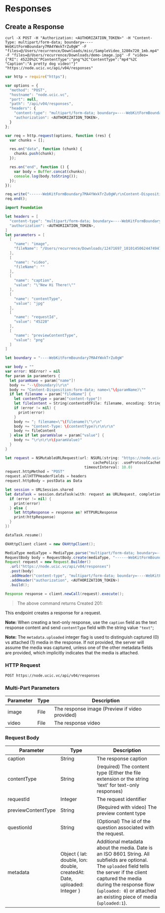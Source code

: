 # Responses 

## Create a Response

```shell
curl -X POST -H "Authorization: <AUTHORIZATION_TOKEN>" -H "Content-Type: multipart/form-data; boundary=----WebKitFormBoundary7MA4YWxkTrZu0gW" -F "files=@/Users/recurrence/Downloads/misc/SampleVideo_1280x720_1mb.mp4" -F "files=@/Users/recurrence/Downloads/demo-image.jpg" -F "video={"RI": 45220%2C"PContentType":"png"%2C"ContentType":"mp4"%2C "Caption":"A pretty dog video!"}" "https://node.ucic.vc/api/v04/responses"
```
```javascript
var http = require("https");

var options = {
  "method": "POST",
  "hostname": "node.ucic.vc",
  "port": null,
  "path": "/api/v04/responses",
  "headers": {
    "content-type": "multipart/form-data; boundary=----WebKitFormBoundary7MA4YWxkTrZu0gW",
    "authorization": <AUTHORIZATION_TOKEN>,
  }
};

var req = http.request(options, function (res) {
  var chunks = [];

  res.on("data", function (chunk) {
    chunks.push(chunk);
  });

  res.on("end", function () {
    var body = Buffer.concat(chunks);
    console.log(body.toString());
  });
});

req.write("------WebKitFormBoundary7MA4YWxkTrZu0gW\r\nContent-Disposition: form-data; name=\"image\"; filename=\"12471697_10101450624474947_1564349885388828867_o.jpg\"\r\nContent-Type: image/jpeg\r\n\r\n\r\n------WebKitFormBoundary7MA4YWxkTrZu0gW\r\nContent-Disposition: form-data; name=\"video\"\r\n\r\n\r\n------WebKitFormBoundary7MA4YWxkTrZu0gW\r\nContent-Disposition: form-data; name=\"caption\"\r\n\r\n\"New Hi There!\"\r\n------WebKitFormBoundary7MA4YWxkTrZu0gW\r\nContent-Disposition: form-data; name=\"contentType\"\r\n\r\njpg\r\n------WebKitFormBoundary7MA4YWxkTrZu0gW\r\nContent-Disposition: form-data; name=\"requestId\"\r\n\r\n45220\r\n------WebKitFormBoundary7MA4YWxkTrZu0gW\r\nContent-Disposition: form-data; name=\"previewContentType\"\r\n\r\npng\r\n------WebKitFormBoundary7MA4YWxkTrZu0gW--");
req.end();
```
```swift
import Foundation

let headers = [
  "content-type": "multipart/form-data; boundary=----WebKitFormBoundary7MA4YWxkTrZu0gW",
  "authorization": <AUTHORIZATION_TOKEN>,
]
let parameters = [
  [
    "name": "image",
    "fileName": "/Users/recurrence/Downloads/12471697_10101450624474947_1564349885388828867_o.jpg"
  ],
  [
    "name": "video",
    "fileName": ""
  ],
  [
    "name": "caption",
    "value": "\"New Hi There!\""
  ],
  [
    "name": "contentType",
    "value": "jpg"
  ],
  [
    "name": "requestId",
    "value": "45220"
  ],
  [
    "name": "previewContentType",
    "value": "png"
  ]
]

let boundary = "----WebKitFormBoundary7MA4YWxkTrZu0gW"

var body = ""
var error: NSError? = nil
for param in parameters {
  let paramName = param["name"]!
  body += "--\(boundary)\r\n"
  body += "Content-Disposition:form-data; name=\"\(paramName)\""
  if let filename = param["fileName"] {
    let contentType = param["content-type"]!
    let fileContent = String(contentsOfFile: filename, encoding: String.Encoding.utf8)
    if (error != nil) {
      print(error)
    }
    body += "; filename=\"\(filename)\"\r\n"
    body += "Content-Type: \(contentType)\r\n\r\n"
    body += fileContent
  } else if let paramValue = param["value"] {
    body += "\r\n\r\n\(paramValue)"
  }
}

let request = NSMutableURLRequest(url: NSURL(string: "https://node.ucic.vc/api/v04/responses")! as URL,
                                        cachePolicy: .useProtocolCachePolicy,
                                    timeoutInterval: 10.0)
request.httpMethod = "POST"
request.allHTTPHeaderFields = headers
request.httpBody = postData as Data

let session = URLSession.shared
let dataTask = session.dataTask(with: request as URLRequest, completionHandler: { (data, response, error) -> Void in
  if (error != nil) {
    print(error)
  } else {
    let httpResponse = response as? HTTPURLResponse
    print(httpResponse)
  }
})

dataTask.resume()
```
```java
OkHttpClient client = new OkHttpClient();

MediaType mediaType = MediaType.parse("multipart/form-data; boundary=----WebKitFormBoundary7MA4YWxkTrZu0gW");
RequestBody body = RequestBody.create(mediaType, "------WebKitFormBoundary7MA4YWxkTrZu0gW\r\nContent-Disposition: form-data; name=\"image\"; filename=\"12471697_10101450624474947_1564349885388828867_o.jpg\"\r\nContent-Type: image/jpeg\r\n\r\n\r\n------WebKitFormBoundary7MA4YWxkTrZu0gW\r\nContent-Disposition: form-data; name=\"video\"\r\n\r\n\r\n------WebKitFormBoundary7MA4YWxkTrZu0gW\r\nContent-Disposition: form-data; name=\"caption\"\r\n\r\n\"New Hi There!\"\r\n------WebKitFormBoundary7MA4YWxkTrZu0gW\r\nContent-Disposition: form-data; name=\"contentType\"\r\n\r\njpg\r\n------WebKitFormBoundary7MA4YWxkTrZu0gW\r\nContent-Disposition: form-data; name=\"requestId\"\r\n\r\n45220\r\n------WebKitFormBoundary7MA4YWxkTrZu0gW\r\nContent-Disposition: form-data; name=\"previewContentType\"\r\n\r\npng\r\n------WebKitFormBoundary7MA4YWxkTrZu0gW--");
Request request = new Request.Builder()
  .url("https://node.ucic.vc/api/v04/responses")
  .post(body)
  .addHeader("content-type", "multipart/form-data; boundary=----WebKitFormBoundary7MA4YWxkTrZu0gW")
  .addHeader("authorization", <AUTHORIZATION_TOKEN>)
  .build();

Response response = client.newCall(request).execute();
```

> The above command returns Created 201:

This endpoint creates a response for a request.

**Note:** When creating a text-only response, use the `caption` field as the text response content and send `contentType` field with the string value `"text"`;

**Note:** The `metadata.uploaded` integer flag is used to distinguish captured (0) vs attached (1) media in the response. If not provided, the server will assume the media was captured, unless one of the other metadata fields are provided, which implicitly indicates that the media is attached.

### HTTP Request

`POST https://node.ucic.vc/api/v04/responses`

### Multi-Part Parameters
| Parameter | Type | Description                              |
| --------- | ---- | ---------------------------------------- |
| image     | File | The response image (Preview if video provided) |
| video     | File | The response video                       |

### Request Body

| Parameter          | Type                                     | Description                              |
| ------------------ | ---------------------------------------- | ---------------------------------------- |
| caption            | String                                   | The response caption                     |
| contentType        | String                                   | (required) The content type (Either the file extension or the string 'text' for text-only responses) |
| requestId          | Integer                                  | The request identifier                   |
| previewContentType | String                                   | (Required with video) The preview content type |
| questionId         | String                                   | (Optional) The id of the question associated with the request. |
| metadata           | Object { lat: double, lon: double, createdAt: Date, uploaded: Integer } | Additional metadata about the media. Date is an ISO 8601 String. All subfields are optional. The `uploaded` field tells the server if the client captured the media during the response flow (`uploaded: 0`) or attached an existing piece of media (`uploaded:1`). |

